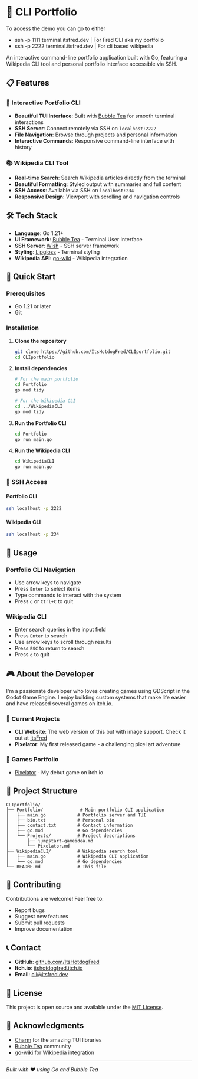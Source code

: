 # 🚀 CLI Portfolio

To access the demo you can go to either
- ssh -p 1111 terminal.itsfred.dev | For Fred CLI aka my portfolio
- ssh -p 2222 terminal.itsfred.dev | For cli based wikipedia

An interactive command-line portfolio application built with Go, featuring a Wikipedia CLI tool and personal portfolio interface accessible via SSH.

## 📋 Features

### 🎯 Interactive Portfolio CLI
- **Beautiful TUI Interface**: Built with [Bubble Tea](https://github.com/charmbracelet/bubbletea) for smooth terminal interactions
- **SSH Server**: Connect remotely via SSH on `localhost:2222`
- **File Navigation**: Browse through projects and personal information
- **Interactive Commands**: Responsive command-line interface with history

### 📚 Wikipedia CLI Tool  
- **Real-time Search**: Search Wikipedia articles directly from the terminal
- **Beautiful Formatting**: Styled output with summaries and full content
- **SSH Access**: Available via SSH on `localhost:234`
- **Responsive Design**: Viewport with scrolling and navigation controls

## 🛠️ Tech Stack

- **Language**: Go 1.21+
- **UI Framework**: [Bubble Tea](https://github.com/charmbracelet/bubbletea) - Terminal User Interface
- **SSH Server**: [Wish](https://github.com/charmbracelet/wish) - SSH server framework
- **Styling**: [Lipgloss](https://github.com/charmbracelet/lipgloss) - Terminal styling
- **Wikipedia API**: [go-wiki](https://github.com/trietmn/go-wiki) - Wikipedia integration

## 🚀 Quick Start

### Prerequisites
- Go 1.21 or later
- Git

### Installation

1. **Clone the repository**
   ```bash
   git clone https://github.com/ItsHotdogFred/CLIportfolio.git
   cd CLIportfolio
   ```

2. **Install dependencies**
   ```bash
   # For the main portfolio
   cd Portfolio
   go mod tidy
   
   # For the Wikipedia CLI
   cd ../WikipediaCLI
   go mod tidy
   ```

3. **Run the Portfolio CLI**
   ```bash
   cd Portfolio
   go run main.go
   ```

4. **Run the Wikipedia CLI**
   ```bash
   cd WikipediaCLI
   go run main.go
   ```

### 🔌 SSH Access

#### Portfolio CLI
```bash
ssh localhost -p 2222
```

#### Wikipedia CLI
```bash
ssh localhost -p 234
```

## 📖 Usage

### Portfolio CLI Navigation
- Use arrow keys to navigate
- Press `Enter` to select items
- Type commands to interact with the system
- Press `q` or `Ctrl+C` to quit

### Wikipedia CLI
- Enter search queries in the input field
- Press `Enter` to search
- Use arrow keys to scroll through results
- Press `ESC` to return to search
- Press `q` to quit

## 🎮 About the Developer

I'm a passionate developer who loves creating games using GDScript in the Godot Game Engine. I enjoy building custom systems that make life easier and have released several games on itch.io.

### 🎯 Current Projects
- **CLI Website**: The web version of this but with image support. Check it out at [ItsFred](itsfred.dev)
- **Pixelator**: My first released game - a challenging pixel art adventure

### 🎨 Games Portfolio
- [Pixelator](https://itshotdogfred.itch.io/pixelator) - My debut game on itch.io

## 📁 Project Structure

```
CLIportfolio/
├── Portfolio/              # Main portfolio CLI application
│   ├── main.go            # Portfolio server and TUI
│   ├── bio.txt            # Personal bio
│   ├── contact.txt        # Contact information  
│   ├── go.mod             # Go dependencies
│   └── Projects/          # Project descriptions
│       ├── jumpstart-gameidea.md
│       └── Pixelator.md
├── WikipediaCLI/          # Wikipedia search tool
│   ├── main.go            # Wikipedia CLI application
│   └── go.mod             # Go dependencies
└── README.md              # This file
```

## 🤝 Contributing

Contributions are welcome! Feel free to:
- Report bugs
- Suggest new features
- Submit pull requests
- Improve documentation

## 📞 Contact

- **GitHub**: [github.com/ItsHotdogFred](https://github.com/ItsHotdogFred)
- **Itch.io**: [itshotdogfred.itch.io](https://itshotdogfred.itch.io)
- **Email**: cli@itsfred.dev

## 📄 License

This project is open source and available under the [MIT License](LICENSE).

## 🙏 Acknowledgments

- [Charm](https://charm.sh/) for the amazing TUI libraries
- [Bubble Tea](https://github.com/charmbracelet/bubbletea) community
- [go-wiki](https://github.com/trietmn/go-wiki) for Wikipedia integration

---

*Built with ❤️ using Go and Bubble Tea*
